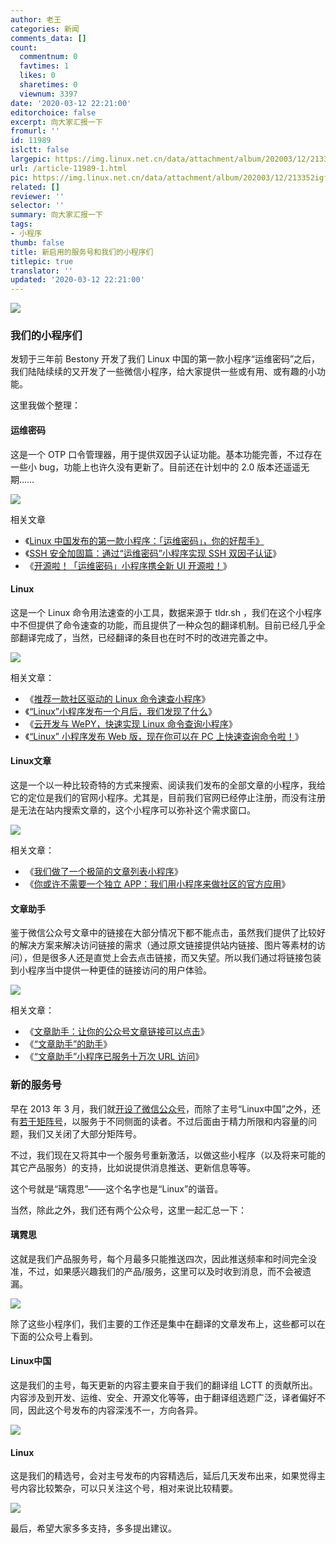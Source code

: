 ```yaml
---
author: 老王
categories: 新闻
comments_data: []
count:
  commentnum: 0
  favtimes: 1
  likes: 0
  sharetimes: 0
  viewnum: 3397
date: '2020-03-12 22:21:00'
editorchoice: false
excerpt: 向大家汇报一下
fromurl: ''
id: 11989
islctt: false
largepic: https://img.linux.net.cn/data/attachment/album/202003/12/213352igfjg7mjy76jis9f.png
url: /article-11989-1.html
pic: https://img.linux.net.cn/data/attachment/album/202003/12/213352igfjg7mjy76jis9f.png.thumb.jpg
related: []
reviewer: ''
selector: ''
summary: 向大家汇报一下
tags:
- 小程序
thumb: false
title: 新启用的服务号和我们的小程序们
titlepic: true
translator: ''
updated: '2020-03-12 22:21:00'
---
```


![](/data/attachment/album/202003/12/213352igfjg7mjy76jis9f.png)


### 我们的小程序们


发轫于三年前 Bestony 开发了我们 Linux 中国的第一款小程序“运维密码”之后，我们陆陆续续的又开发了一些微信小程序，给大家提供一些或有用、或有趣的小功能。


这里我做个整理：


#### 运维密码


这是一个 OTP 口令管理器，用于提供双因子认证功能。基本功能完善，不过存在一些小 bug，功能上也许久没有更新了。目前还在计划中的 2.0 版本还遥遥无期……


![](/data/attachment/album/202003/12/221942xrwor4q88xdxo6qy.jpg)


相关文章


* 《[Linux 中国发布的第一款小程序：「运维密码」，你的好帮手》](/article-8317-1.html)
* 《[SSH 安全加固篇：通过“运维密码”小程序实现 SSH 双因子认证](/article-8354-1.html)》
* 《[开源啦！「运维密码」小程序携全新 UI 开源啦！](/article-8401-1.html)》


#### Linux


这是一个 Linux 命令用法速查的小工具，数据来源于 tldr.sh ，我们在这个小程序中不但提供了命令速查的功能，而且提供了一种众包的翻译机制。目前已经几乎全部翻译完成了，当然，已经翻译的条目也在时不时的改进完善之中。


![](/data/attachment/album/202003/12/221954t8a5c8rpzru74rxt.jpg)


相关文章：


* 《[推荐一款社区驱动的 Linux 命令速查小程序](/article-10528-1.html)》
* 《[“Linux”小程序发布一个月后，我们发现了什么](/article-10612-1.html)》
* 《[云开发与 WePY，快速实现 Linux 命令查询小程序](/article-10660-1.html)》
* 《[“Linux” 小程序发布 Web 版，现在你可以在 PC 上快速查询命令啦！](/article-11843-1.html)》


#### Linux文章


这是一个以一种比较奇特的方式来搜索、阅读我们发布的全部文章的小程序，我给它的定位是我们的官网小程序。尤其是，目前我们官网已经停止注册，而没有注册是无法在站内搜索文章的，这个小程序可以弥补这个需求窗口。


![](/data/attachment/album/202003/12/222006yddfiwowfdi8m2w8.jpg)


相关文章：


* 《[我们做了一个极简的文章列表小程序](/article-10760-1.html)》
* 《[你或许不需要一个独立 APP：我们用小程序来做社区的官方应用](/article-10942-1.html)》


#### 文章助手


鉴于微信公众号文章中的链接在大部分情况下都不能点击，虽然我们提供了比较好的解决方案来解决访问链接的需求（通过原文链接提供站内链接、图片等素材的访问），但是很多人还是直觉上会去点击链接，而又失望。所以我们通过将链接包装到小程序当中提供一种更佳的链接访问的用户体验。


![](/data/attachment/album/202003/12/222018vz79985ho55sl58o.jpg)


相关文章：


* 《[文章助手：让你的公众号文章链接可以点击](/article-10838-1.html)》
* 《[“文章助手”的助手](/article-10896-1.html)》
* 《[“文章助手”小程序已服务十万次 URL 访问](/article-11850-1.html)》


### 新的服务号


早在 2013 年 3 月，我们就[开设了微信公众号](/article-1014-1.html)，而除了主号“Linux中国”之外，还有[若干矩阵号](/article-6838-1.html)，以服务于不同侧面的读者。不过后面由于精力所限和内容量的问题，我们又关闭了大部分矩阵号。


不过，我们现在又将其中一个服务号重新激活，以做这些小程序（以及将来可能的其它产品服务）的支持，比如说提供消息推送、更新信息等等。


这个号就是“璃霓思”——这个名字也是“Linux”的谐音。


当然，除此之外，我们还有两个公众号，这里一起汇总一下：


#### 璃霓思


这就是我们产品服务号，每个月最多只能推送四次，因此推送频率和时间完全没准，不过，如果感兴趣我们的产品/服务，这里可以及时收到消息，而不会被遗漏。


![](/data/attachment/album/202003/12/222058fpeiirkr3aiy00dz.jpg)


除了这些小程序们，我们主要的工作还是集中在翻译的文章发布上，这些都可以在下面的公众号上看到。


#### Linux中国


这是我们的主号，每天更新的内容主要来自于我们的翻译组 LCTT 的贡献所出。内容涉及到开发、运维、安全、开源文化等等，由于翻译组选题广泛，译者偏好不同，因此这个号发布的内容深浅不一，方向各异。


![](/data/attachment/album/202003/12/222033u14qjzrv44zvxdve.jpg)


#### Linux


这是我们的精选号，会对主号发布的内容精选后，延后几天发布出来，如果觉得主号内容比较繁杂，可以只关注这个号，相对来说比较精要。


![](/data/attachment/album/202003/12/222048gkrkyepdotnrkhkk.jpg)


最后，希望大家多多支持，多多提出建议。